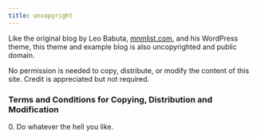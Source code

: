 ```yaml
---
title: uncopyright
---
```

Like the original blog by Leo Babuta, [mnmlist.com](http://mnmlist.com/), and his WordPress theme, this theme and example blog is also uncopyrighted and public domain.

No permission is needed to copy, distribute, or modify the content of this site. Credit is appreciated but not required.

### Terms and Conditions for Copying, Distribution and Modification

0\. Do whatever the hell you like.
